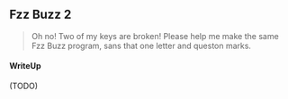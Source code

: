 ## Fzz Buzz 2

> Oh no! Two of my keys are broken! Please help me make the same Fzz Buzz program, sans that one letter and queston marks.

#### WriteUp

(TODO)